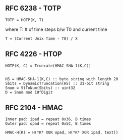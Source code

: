 
RFC 6238 - TOTP
---------------

    TOTP = HOTP(K, T)

where T: # of time steps b/w T0 and current time


    T = (Current Unix Time - T0) / X
   

RFC 4226 - HTOP
---------------

    HOTP(K, C) = Truncate(HMAC-SHA-1(K,C))


    HS = HMAC-SHA-1(K,C) :: byte string with length 20
    Sbits = DynamicTruncation(HS) :: 31-bit string
    Snum = StToNum(Sbits) :: uint32
    D = Snum mod 10^Digit



RFC 2104 - HMAC
---------------

    Inner pad: ipad = repeat 0x36, B times
    Outer pad: opad = repeat 0x5C, B times

    HMAC-H(K) = H(*K* XOR opad, H(*K* XOR ipad, text))

